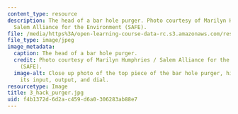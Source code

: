 ```yaml
---
content_type: resource
description: The head of a bar hole purger. Photo courtesy of Marilyn Humphries /
  Salem Alliance for the Environment (SAFE).
file: /media/https%3A/open-learning-course-data-rc.s3.amazonaws.com/res-env-001-climate-action-hands-on-harnessing-science-with-communities-to-cut-carbon-january-iap-2017/f4b1372d6d2ac459d6a0306283ab88e7_3_hack_purger.jpg
file_type: image/jpeg
image_metadata:
  caption: The head of a bar hole purger.
  credit: Photo courtesy of Marilyn Humphries / Salem Alliance for the Environment
    (SAFE).
  image-alt: Close up photo of the top piece of the bar hole purger, highlighting
    its input, output, and dial.
resourcetype: Image
title: 3_hack_purger.jpg
uid: f4b1372d-6d2a-c459-d6a0-306283ab88e7
---
```

